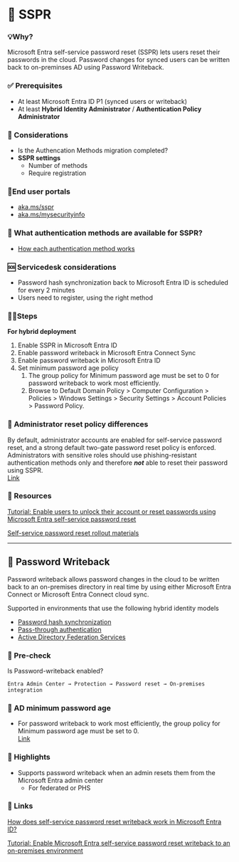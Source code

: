 # 🔑 SSPR

### 💡Why?

Microsoft Entra self-service password reset (SSPR) lets users reset their passwords in the cloud. Password changes for synced users can be written back to on-preminses AD using Password Writeback.

### ✅ Prerequisites

- At least Microsoft Entra ID P1 (synced users or writeback)
- At least **Hybrid Identity Administrator** / **Authentication Policy Administrator**

### 🤔 Considerations

- Is the Authencation Methods migration completed?
- **SSPR settings**
    - Number of methods
    - Require registration

### 🚪End user portals
- [aka.ms/sspr](https://aka.ms/sspr)
- [aka.ms/mysecurityinfo](https://aka.ms/mysecurityinfo)

### 🔐 What authentication methods are available for SSPR?
- [How each authentication method works](https://learn.microsoft.com/en-us/entra/identity/authentication/concept-authentication-methods#how-each-authentication-method-works)

### 🆘 Servicedesk considerations

- Password hash synchronization back to Microsoft Entra ID is scheduled for every 2 minutes
- Users need to register, using the right method

### 🚶‍♂️Steps

**For hybrid deployment**

1. Enable SSPR in Microsoft Entra ID
2. Enable password writeback in Microsoft Entra Connect Sync
3. Enable password writeback in Microsoft Entra ID
4. Set minimum password age policy
    1. The group policy for Minimum password age must be set to 0 for password writeback to work most efficiently.
    2. Browse to Default Domain Policy > Computer Configuration > Policies > Windows Settings > Security Settings > Account Policies > Password Policy.

### 🔀 Administrator reset policy differences

By default, administrator accounts are enabled for self-service password reset, and a strong default two-gate password reset policy is enforced. Administrators with sensitive roles should use phishing-resistant authentication methods only and therefore ***not*** able to reset their password using SSPR.<br>
[Link](https://learn.microsoft.com/en-us/entra/identity/authentication/concept-sspr-policy#administrator-reset-policy-differences) 

### 🔗 Resources

[Tutorial: Enable users to unlock their account or reset passwords using Microsoft Entra self-service password reset](https://learn.microsoft.com/en-us/entra/identity/authentication/tutorial-enable-sspr)

[Self-service password reset rollout materials](https://www.microsoft.com/en-us/download/details.aspx?id=56768)

---

## 🔄 Password Writeback

Password writeback allows password changes in the cloud to be written back to an on-premises directory in real time by using either Microsoft Entra Connect or Microsoft Entra Connect cloud sync.

Supported in environments that use the following hybrid identity models

- [Password hash synchronization](https://learn.microsoft.com/en-us/entra/identity/hybrid/connect/how-to-connect-password-hash-synchronization)
- [Pass-through authentication](https://learn.microsoft.com/en-us/entra/identity/hybrid/connect/how-to-connect-pta)
- [Active Directory Federation Services](https://learn.microsoft.com/en-us/entra/identity/hybrid/connect/how-to-connect-fed-management)

### 🔎 Pre-check

Is Password-writeback enabled?

`Entra Admin Center → Protection → Password reset → On-premises integration`

### 🔑 AD minimum password age
- For password writeback to work most efficiently, the group policy for Minimum password age must be set to 0.<br>
[Link](https://learn.microsoft.com/en-us/entra/identity/authentication/tutorial-enable-sspr-writeback#configure-account-permissions-for-microsoft-entra-connect)

### 🔦 Highlights

- Supports password writeback when an admin resets them from the Microsoft Entra admin center
    - For federated or PHS

### 🔗 Links

[How does self-service password reset writeback work in Microsoft Entra ID?](https://learn.microsoft.com/en-us/entra/identity/authentication/concept-sspr-writeback)

[Tutorial: Enable Microsoft Entra self-service password reset writeback to an on-premises environment](https://learn.microsoft.com/en-us/entra/identity/authentication/tutorial-enable-sspr-writeback)
